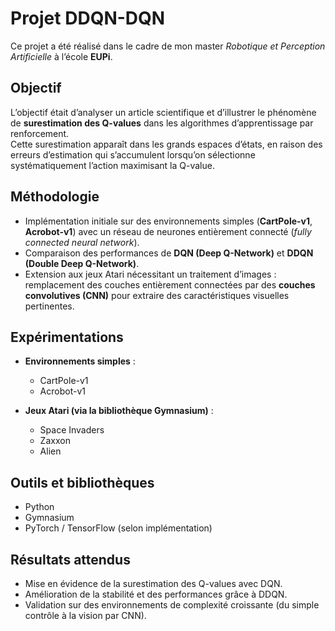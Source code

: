 # Projet DDQN-DQN  

Ce projet a été réalisé dans le cadre de mon master *Robotique et Perception Artificielle* à l’école **EUPi**.  

## Objectif  
L’objectif était d’analyser un article scientifique et d’illustrer le phénomène de **surestimation des Q-values** dans les algorithmes d’apprentissage par renforcement.  
Cette surestimation apparaît dans les grands espaces d’états, en raison des erreurs d’estimation qui s’accumulent lorsqu’on sélectionne systématiquement l’action maximisant la Q-value.  

##  Méthodologie  
- Implémentation initiale sur des environnements simples (**CartPole-v1**, **Acrobot-v1**) avec un réseau de neurones entièrement connecté (*fully connected neural network*).  
- Comparaison des performances de **DQN (Deep Q-Network)** et **DDQN (Double Deep Q-Network)**.  
- Extension aux jeux Atari nécessitant un traitement d’images : remplacement des couches entièrement connectées par des **couches convolutives (CNN)** pour extraire des caractéristiques visuelles pertinentes.  

##  Expérimentations  
- **Environnements simples** :  
  - CartPole-v1  
  - Acrobot-v1  

- **Jeux Atari (via la bibliothèque Gymnasium)** :  
  - Space Invaders  
  - Zaxxon  
  - Alien  

## Outils et bibliothèques  
- Python  
- Gymnasium  
- PyTorch / TensorFlow (selon implémentation)  

##  Résultats attendus  
- Mise en évidence de la surestimation des Q-values avec DQN.  
- Amélioration de la stabilité et des performances grâce à DDQN.  
- Validation sur des environnements de complexité croissante (du simple contrôle à la vision par CNN).  
